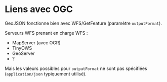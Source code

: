 <!SLIDE>

# Liens avec OGC

GeoJSON fonctionne bien avec WFS/GetFeature (paramètre `outputFormat`).

Serveurs WFS prenant en charge WFS :

* MapServer (avec OGR)
* TinyOWS
* GeoServer
* ?

Mais les valeurs possibles pour `outputFormat` ne sont pas spécifiées
(`application/json` typiquement utilisé).
